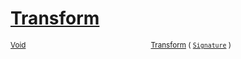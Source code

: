 # [Transform](./HSCPThinning-100663664.md)



<sub>[Void](https://docs.microsoft.com/en-us/dotnet/api/System.Void)</sub><img width=200/><sub>[Transform](./HSCPThinning-100663664.md) ( [`Signature`](./../../Signature.md) )</sub><br>


